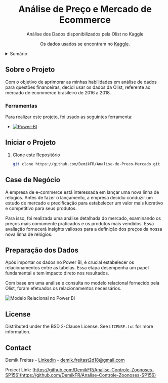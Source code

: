 <!-- PROJECT LOGO -->
<br />
<div align="center">
  <h1 align="center">Análise de Preço e Mercado de Ecommerce</h1>

  <p align="center">
    Análise dos Dados disponibilizados pela Olist no Kaggle
  </p>
  <p align="center">
    Os dados usados se encontram no <a href="[http://dados.prefeitura.sp.gov.br/dataset/dados-do-sp156](https://www.kaggle.com/datasets/olistbr/brazilian-ecommerce?select=product_category_name_translation.csv)">Kaggle</a>.
  </p>
</div>


<!-- TABLE OF CONTENTS -->
<details>
  <summary>Sumário</summary>
  <ol>
    <li>
      <a href="#sobre-o-projeto">Sobre o Projeto</a>
      <ul>
        <li><a href="#ferramentas">Ferramentas</a></li>
      </ul>
    </li>
    <li><a href="#iniciar-o-projeto">Iniciar o Projeto</a></li>
    <li><a href="#case-de-negócio">Case de Negócio</a></li>
    <li><a href="#preparação-dos-dados">Preparação dos Dados</a></li>
    <li><a href="#license">License</a></li>
    <li><a href="#contact">Contact</a></li>
  </ol>
</details>



<!-- Sobre o Projeto -->
## Sobre o Projeto

Com o objetivo de aprimorar as minhas habilidades em análise de dados para questões financeiras, decidi usar os dados da Olist, referente ao mercado de ecommerce brasileiro de 2016 a 2018.


### Ferramentas

Para realizar este projeto, foi usado as seguintes ferramenta:


* [![Power-BI][Power-BI.pbix]][Power-BI-url]



<!-- Iniciar o Projeto -->
## Iniciar o Projeto

1. Clone este Repositório
   ```sh
   git clone https://github.com/DemikFR/Analise-de-Preco-Mercado.git
   ```


## Case de Negócio


A empresa de e-commerce está interessada em lançar uma nova linha de relógios. Antes de fazer o lançamento, a empresa decidiu conduzir um estudo de mercado e precificação para estabelecer um valor mais lucrativo e competitivo para seus produtos.

Para isso, foi realizada uma análise detalhada do mercado, examinando os preços mais comumente praticados e os produtos mais vendidos. Essa avaliação fornecerá insights valiosos para a definição dos preços da nossa nova linha de relógios.


## Preparação dos Dados

Após importar os dados no Power BI, é crucial estabelecer os relacionamentos entre as tabelas. Essa etapa desempenha um papel fundamental e tem impacto direto nos resultados.

Com base em uma análise e consulta no modelo relacional fornecido pela Olist, foram efetuados os relacionamentos necessários.

![Modelo Relacional no Power BI](https://github.com/DemikFR/Analise-de-Preco-Mercado/assets/102700735/3ae6c3cd-6d7c-42f2-ae9d-95a9b1b8a2ca)




<!-- LICENSE -->
## License

Distributed under the BSD 2-Clause License. See `LICENSE.txt` for more information.



<!-- CONTACT -->
## Contact

Demik Freitas - [Linkedin](https://www.linkedin.com/in/demik-freitas/) - demik.freitast2d18@gmail.com

Project Link: [https://github.com/DemikFR/Analise-Controle-Zoonoses-SP156](https://github.com/DemikFR/Analise-Controle-Zoonoses-SP156)



<!-- MARKDOWN LINKS & IMAGES -->
<!-- https://www.markdownguide.org/basic-syntax/#reference-style-links -->
[Python.py]: https://img.shields.io/badge/python-3670A0?style=for-the-badge&logo=python&logoColor=ffdd54
[Python-url]: https://www.python.org/
[Power-BI.pbix]: https://img.shields.io/badge/power_bi-F2C811?style=for-the-badge&logo=powerbi&logoColor=black
[Power-BI-url]: https://www.python.org/
